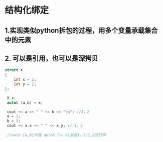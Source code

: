 # 结构化绑定

## 1.实现类似python拆包的过程，用多个变量承载集合中的元素

## 2. 可以是引用，也可以是深拷贝

```c++
struct X
{
    int x = 1;
    int y = 2;
};

 X x;
 auto& [a,b] = x;

 cout << a << " " << b << "\n"; //1，2
 a = 1;
 b = 3;
 cout << x.x << " " << x.y; // 1，3
 
 //auto [a,b]代替 auto& [a，b]就是1，2;1,2的打印
```